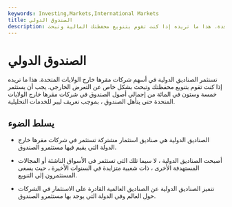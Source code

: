 ```yaml
---
keywords: Investing,Markets,International Markets
title: الصندوق الدولي
description: تستثمر الصناديق الدولية في أسهم شركات مقرها خارج الولايات المتحدة. هذا ما تريده إذا كنت تقوم بتنويع محفظتك المالية وتبحث
---
```


# الصندوق الدولي
تستثمر الصناديق الدولية في أسهم شركات مقرها خارج الولايات المتحدة. هذا ما تريده إذا كنت تقوم بتنويع محفظتك وتبحث بشكل خاص عن التعرض الخارجي. يجب أن يستثمر خمسة وستون في المائة من إجمالي أصول الصندوق في شركات مقرها خارج الولايات المتحدة حتى يتأهل الصندوق ، بموجب تعريف ليبر للخدمات التحليلية.

## يسلط الضوء

- الصناديق الدولية هي صناديق استثمار مشتركة تستثمر في شركات مقرها خارج الدولة التي يقيم فيها مستثمرو الصندوق.

- أصبحت الصناديق الدولية ، لا سيما تلك التي تستثمر في الأسواق الناشئة أو المجالات المستهدفة الأخرى ، ذات شعبية متزايدة في السنوات الأخيرة ، حيث يسعى المستثمرون إلى التنويع.

- تتميز الصناديق الدولية عن الصناديق العالمية القادرة على الاستثمار في الشركات حول العالم وفي الدولة التي يوجد بها مستثمرو الصندوق.

